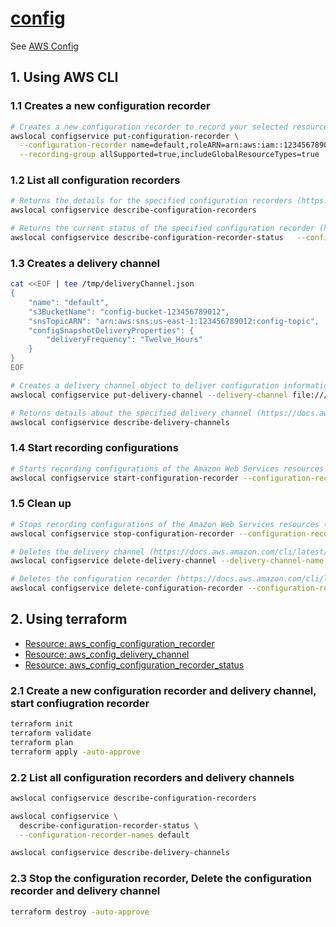 # [config](https://docs.localstack.cloud/references/coverage/coverage_config/)

See [AWS Config](https://docs.aws.amazon.com/config/latest/developerguide/WhatIsConfig.html)

## 1. Using AWS CLI

### 1.1 Creates a new configuration recorder

```sh
# Creates a new configuration recorder to record your selected resource configurations (https://docs.aws.amazon.com/cli/latest/reference/configservice/put-configuration-recorder.html)
awslocal configservice put-configuration-recorder \
  --configuration-recorder name=default,roleARN=arn:aws:iam::123456789012:role/config-role \
  --recording-group allSupported=true,includeGlobalResourceTypes=true
```

### 1.2 List all configuration recorders

```sh
# Returns the details for the specified configuration recorders (https://docs.aws.amazon.com/cli/latest/reference/configservice/describe-configuration-recorders.html)
awslocal configservice describe-configuration-recorders

# Returns the current status of the specified configuration recorder (https://docs.aws.amazon.com/cli/latest/reference/configservice/describe-configuration-recorder-status.html)
awslocal configservice describe-configuration-recorder-status   --configuration-recorder-names default
```

### 1.3 Creates a delivery channel

```sh
cat <<EOF | tee /tmp/deliveryChannel.json
{
    "name": "default",
    "s3BucketName": "config-bucket-123456789012",
    "snsTopicARN": "arn:aws:sns:us-east-1:123456789012:config-topic",
    "configSnapshotDeliveryProperties": {
        "deliveryFrequency": "Twelve_Hours"
    }
}
EOF

# Creates a delivery channel object to deliver configuration information to an Amazon S3 bucket and Amazon SNS topic (https://docs.aws.amazon.com/cli/latest/reference/configservice/put-delivery-channel.html)
awslocal configservice put-delivery-channel --delivery-channel file:///tmp/deliveryChannel.json

# Returns details about the specified delivery channel (https://docs.aws.amazon.com/cli/latest/reference/configservice/describe-delivery-channels.html)
awslocal configservice describe-delivery-channels
```

### 1.4 Start recording configurations

```sh
# Starts recording configurations of the Amazon Web Services resources (https://docs.aws.amazon.com/cli/latest/reference/configservice/start-configuration-recorder.html)
awslocal configservice start-configuration-recorder --configuration-recorder-name default
```

### 1.5 Clean up

```sh
# Stops recording configurations of the Amazon Web Services resources (https://docs.aws.amazon.com/cli/latest/reference/configservice/stop-configuration-recorder.html)
awslocal configservice stop-configuration-recorder --configuration-recorder-name default

# Deletes the delivery channel (https://docs.aws.amazon.com/cli/latest/reference/configservice/delete-delivery-channel.html)
awslocal configservice delete-delivery-channel --delivery-channel-name default

# Deletes the configuration recorder (https://docs.aws.amazon.com/cli/latest/reference/configservice/delete-configuration-recorder.html)
awslocal configservice delete-configuration-recorder --configuration-recorder-name default
```

## 2. Using terraform

- [Resource: aws_config_configuration_recorder](https://registry.terraform.io/providers/hashicorp/aws/latest/docs/resources/config_configuration_recorder)
- [Resource: aws_config_delivery_channel](https://registry.terraform.io/providers/hashicorp/aws/latest/docs/resources/config_delivery_channel)
- [Resource: aws_config_configuration_recorder_status](https://registry.terraform.io/providers/hashicorp/aws/latest/docs/resources/config_configuration_recorder_status)

### 2.1 Create a new configuration recorder and delivery channel, start confiugration recorder

```sh
terraform init
terraform validate
terraform plan
terraform apply -auto-approve
```

### 2.2 List all configuration recorders and delivery channels

```sh
awslocal configservice describe-configuration-recorders

awslocal configservice \
  describe-configuration-recorder-status \
  --configuration-recorder-names default

awslocal configservice describe-delivery-channels
```

### 2.3 Stop the configuration recorder, Delete the configuration recorder and delivery channel

```sh
terraform destroy -auto-approve
```
